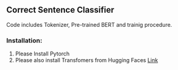 ## Correct Sentence Classifier

Code includes Tokenizer, Pre-trained BERT and trainig procedure.

### Installation:
1. Please Install Pytorch 
2. Please also install Transfomers from Hugging Faces [Link](https://github.com/huggingface/transformers)